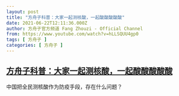 ```yaml
---
layout: post
title: "方舟子科普：大家一起测核酸，一起酸酸酸酸酸"
date: 2021-06-22T12:11:36.000Z
author: 方舟子官方频道 Fang Zhouzi - Official Channel
from: https://www.youtube.com/watch?v=hLLSQUU4gp0
tags: [ 方舟子 ]
categories: [ 方舟子 ]
---
```

<!--1624363896000-->
[方舟子科普：大家一起测核酸，一起酸酸酸酸酸](https://www.youtube.com/watch?v=hLLSQUU4gp0)
------

<div>
中国把全民测核酸作为防疫手段，存在什么问题？
</div>
